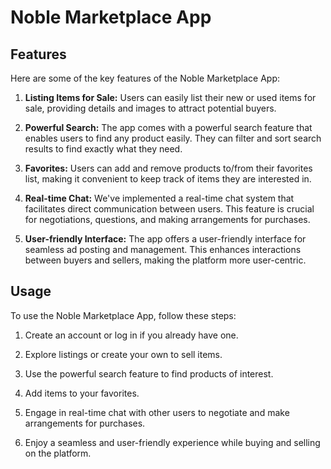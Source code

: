 # Noble Marketplace App


## Features

Here are some of the key features of the Noble Marketplace App:

1. **Listing Items for Sale:** Users can easily list their new or used items for sale, providing details and images to attract potential buyers.

2. **Powerful Search:** The app comes with a powerful search feature that enables users to find any product easily. They can filter and sort search results to find exactly what they need.

3. **Favorites:** Users can add and remove products to/from their favorites list, making it convenient to keep track of items they are interested in.

4. **Real-time Chat:** We've implemented a real-time chat system that facilitates direct communication between users. This feature is crucial for negotiations, questions, and making arrangements for purchases.

5. **User-friendly Interface:** The app offers a user-friendly interface for seamless ad posting and management. This enhances interactions between buyers and sellers, making the platform more user-centric.



## Usage

To use the Noble Marketplace App, follow these steps:

1. Create an account or log in if you already have one.

2. Explore listings or create your own to sell items.

3. Use the powerful search feature to find products of interest.

4. Add items to your favorites.

5. Engage in real-time chat with other users to negotiate and make arrangements for purchases.

6. Enjoy a seamless and user-friendly experience while buying and selling on the platform.
